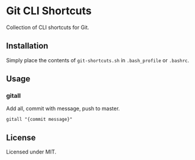# Git CLI Shortcuts

Collection of CLI shortcuts for Git.

## Installation

Simply place the contents of `git-shortcuts.sh` in `.bash_profile` or `.bashrc`.

## Usage

### gitall

Add all, commit with message, push to master.

`gitall "{commit message}"`

## License

Licensed under MIT.
